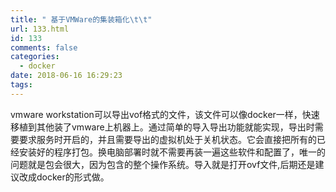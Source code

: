 ```yaml
---
title: " 基于VMWare的集装箱化\t\t"
url: 133.html
id: 133
comments: false
categories:
  - docker
date: 2018-06-16 16:29:23
tags:
---
```


vmware workstation可以导出vof格式的文件，该文件可以像docker一样，快速移植到其他装了vmware上机器上。通过简单的导入导出功能就能实现，导出时需要要求服务时开启的，并且需要导出的虚拟机处于关机状态。它会直接把所有的已经安装好的程序打包。换电脑部署时就不需要再装一遍这些软件和配置了，唯一的问题就是包会很大，因为包含的整个操作系统。导入就是打开ovf文件,后期还是建议改成docker的形式做。